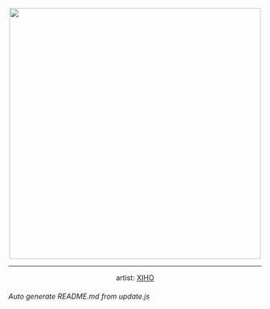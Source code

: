 
<p align="center">
  <img width="500" src="https://nekos.best/api/v2/neko/0187.png">
  <hr/>
  <center>
    artist: <a href="https://www.pixiv.net/en/artworks/90603031">XIHO</a>
  </center>
</p>


###### Auto generate README.md from update.js

